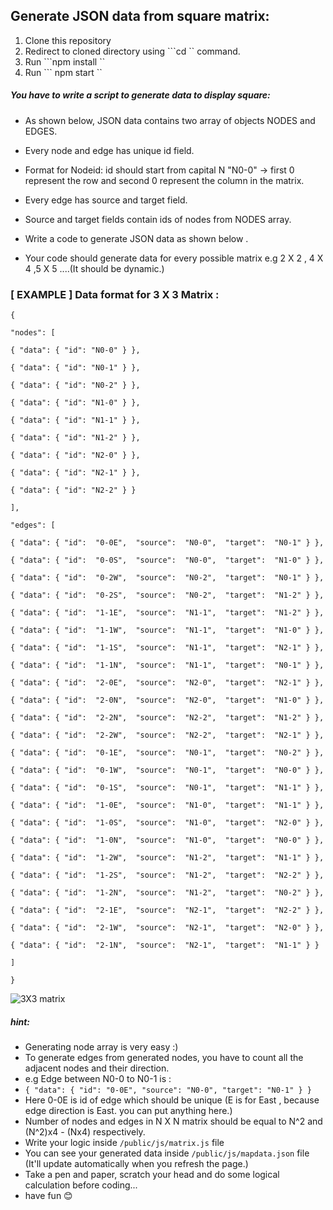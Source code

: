 ## Generate JSON data from square matrix:
 1.  Clone this repository 
 2.  Redirect to cloned directory using ```cd `` command.
 3. Run ```npm install ``
 4. Run ``` npm start ``

##### You have to write a script to generate data to display square:

- As shown below, JSON data contains two array of objects NODES and EDGES.
- Every node and edge has unique id field.
- Format for Nodeid:
  id should start from capital N
  "N0-0" -> first 0 represent the row and second 0 represent the column in the matrix.

- Every edge has source and target field.
- Source and target fields contain ids of nodes from NODES array.
- Write a code to generate JSON data as shown below .
- Your code should generate data for every possible matrix e.g 2 X 2 , 4 X 4 ,5 X 5 ....(It should be dynamic.)

### [ EXAMPLE ] Data format for 3 X 3 Matrix :

```
{

"nodes": [

{ "data": { "id": "N0-0" } },

{ "data": { "id": "N0-1" } },

{ "data": { "id": "N0-2" } },

{ "data": { "id": "N1-0" } },

{ "data": { "id": "N1-1" } },

{ "data": { "id": "N1-2" } },

{ "data": { "id": "N2-0" } },

{ "data": { "id": "N2-1" } },

{ "data": { "id": "N2-2" } }

],

"edges": [

{ "data": { "id":  "0-0E",  "source":  "N0-0",  "target":  "N0-1" } },

{ "data": { "id":  "0-0S",  "source":  "N0-0",  "target":  "N1-0" } },

{ "data": { "id":  "0-2W",  "source":  "N0-2",  "target":  "N0-1" } },

{ "data": { "id":  "0-2S",  "source":  "N0-2",  "target":  "N1-2" } },

{ "data": { "id":  "1-1E",  "source":  "N1-1",  "target":  "N1-2" } },

{ "data": { "id":  "1-1W",  "source":  "N1-1",  "target":  "N1-0" } },

{ "data": { "id":  "1-1S",  "source":  "N1-1",  "target":  "N2-1" } },

{ "data": { "id":  "1-1N",  "source":  "N1-1",  "target":  "N0-1" } },

{ "data": { "id":  "2-0E",  "source":  "N2-0",  "target":  "N2-1" } },

{ "data": { "id":  "2-0N",  "source":  "N2-0",  "target":  "N1-0" } },

{ "data": { "id":  "2-2N",  "source":  "N2-2",  "target":  "N1-2" } },

{ "data": { "id":  "2-2W",  "source":  "N2-2",  "target":  "N2-1" } },

{ "data": { "id":  "0-1E",  "source":  "N0-1",  "target":  "N0-2" } },

{ "data": { "id":  "0-1W",  "source":  "N0-1",  "target":  "N0-0" } },

{ "data": { "id":  "0-1S",  "source":  "N0-1",  "target":  "N1-1" } },

{ "data": { "id":  "1-0E",  "source":  "N1-0",  "target":  "N1-1" } },

{ "data": { "id":  "1-0S",  "source":  "N1-0",  "target":  "N2-0" } },

{ "data": { "id":  "1-0N",  "source":  "N1-0",  "target":  "N0-0" } },

{ "data": { "id":  "1-2W",  "source":  "N1-2",  "target":  "N1-1" } },

{ "data": { "id":  "1-2S",  "source":  "N1-2",  "target":  "N2-2" } },

{ "data": { "id":  "1-2N",  "source":  "N1-2",  "target":  "N0-2" } },

{ "data": { "id":  "2-1E",  "source":  "N2-1",  "target":  "N2-2" } },

{ "data": { "id":  "2-1W",  "source":  "N2-1",  "target":  "N2-0" } },

{ "data": { "id":  "2-1N",  "source":  "N2-1",  "target":  "N1-1" } }

]

}
```

![3X3 matrix](https://github.com/KishorRathva/Exam2020/blob/master/public/threeXthree.png)

##### hint:

- Generating node array is very easy :)
- To generate edges from generated nodes, you have to count all the adjacent nodes and their direction.
- e.g Edge between N0-0 to N0-1 is :
- `{ "data": { "id": "0-0E", "source": "N0-0", "target": "N0-1" } }`
- Here 0-0E is id of edge which should be unique (E is for East , because edge direction is East. you can put anything here.)
- Number of nodes and edges in N X N matrix should be equal to N^2 and (N^2)x4 - (Nx4) respectively.
- Write your logic inside `/public/js/matrix.js` file
- You can see your generated data inside `/public/js/mapdata.json` file (It'll update automatically when you refresh the page.)
- Take a pen and paper, scratch your head and do some logical calculation before coding...
- have fun 😊
